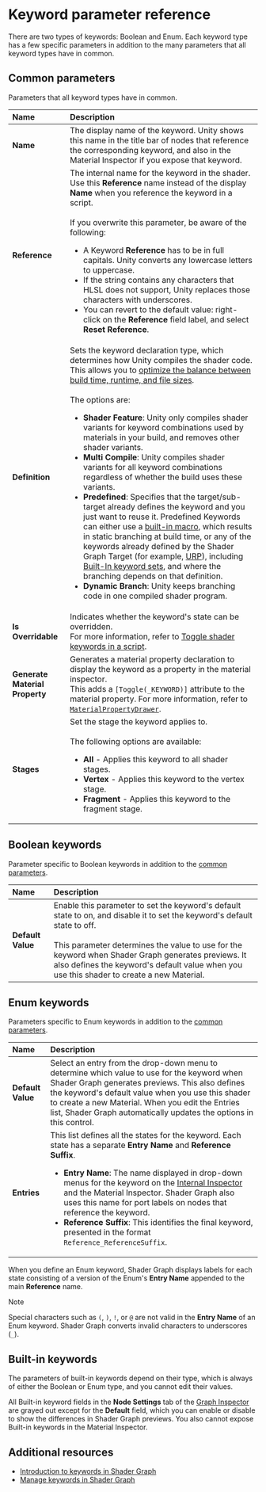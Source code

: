 # Keyword parameter reference

There are two types of keywords: Boolean and Enum. Each keyword type has a few specific parameters in addition to the many parameters that all keyword types have in common.

## Common parameters

Parameters that all keyword types have in common.

| **Name** | **Description** |
| :--- | :--- |
| **Name** | The display name of the keyword. Unity shows this name in the title bar of nodes that reference the corresponding keyword, and also in the Material Inspector if you expose that keyword. |
| **Reference** | The internal name for the keyword in the shader. Use this **Reference** name instead of the display **Name** when you reference the keyword in a script.<br/><br/>If you overwrite this parameter, be aware of the following:<ul><li>A Keyword **Reference** has to be in full capitals. Unity converts any lowercase letters to uppercase.</li><li>If the string contains any characters that HLSL does not support, Unity replaces those characters with underscores.</li><li>You can revert to the default value: right-click on the **Reference** field label, and select **Reset Reference**.</li></ul> |
| **Definition** | Sets the keyword declaration type, which determines how Unity compiles the shader code. This allows you to [optimize the balance between build time, runtime, and file sizes](Keywords-concepts.md#keyword-impact-optimization).<br/><br/>The options are:<ul><li>**Shader Feature**: Unity only compiles shader variants for keyword combinations used by materials in your build, and removes other shader variants.</li><li>**Multi Compile**: Unity compiles shader variants for all keyword combinations regardless of whether the build uses these variants.</li><li>**Predefined**: Specifies that the target/sub-target already defines the keyword and you just want to reuse it. Predefined Keywords can either use a [built-in macro](https://docs.unity3d.com/Manual/shader-branching-built-in-macros.html), which results in static branching at build time, or any of the keywords already defined by the Shader Graph Target (for example, [URP](https://docs.unity3d.com/Manual/urp/urp-shaders/shader-keywords-macros.html)), including [Built-In keyword sets](https://docs.unity3d.com/Manual/SL-MultipleProgramVariants-shortcuts.html), and where the branching depends on that definition.</li><li>**Dynamic Branch**: Unity keeps branching code in one compiled shader program.</li></ul> |
| **Is Overridable** | Indicates whether the keyword's state can be overridden.<br/>For more information, refer to [Toggle shader keywords in a script](https://docs.unity3d.com/Manual/shader-keywords-scripts.html). |
| **Generate Material Property** | Generates a material property declaration to display the keyword as a property in the material inspector.<br/>This adds a `[Toggle(_KEYWORD)]` attribute to the material property. For more information, refer to [`MaterialPropertyDrawer`](https://docs.unity3d.com/ScriptReference/MaterialPropertyDrawer.html). |
| **Stages** | Set the stage the keyword applies to.<br/><br/>The following options are available:<ul><li>**All** - Applies this keyword to all shader stages.<li>**Vertex** - Applies this keyword to the vertex stage.<li>**Fragment** - Applies this keyword to the fragment stage.</ul> |

<a name="BooleanKeywords"></a>

## Boolean keywords

Parameter specific to Boolean keywords in addition to the [common parameters](#common-parameters).

| **Name** | **Description** |
| :--- | :--- |
| **Default Value** | Enable this parameter to set the keyword's default state to on, and disable it to set the keyword's default state to off.<br/><br/>This parameter determines the value to use for the keyword when Shader Graph generates previews. It also defines the keyword's default value when you use this shader to create a new Material. |

<a name="EnumKeywords"></a>

## Enum keywords

Parameters specific to Enum keywords in addition to the [common parameters](#common-parameters).

| **Name** | **Description** |
| :--- | :--- |
| **Default Value** | Select an entry from the drop-down menu to determine which value to use for the keyword when Shader Graph generates previews. This also defines the keyword's default value when you use this shader to create a new Material. When you edit the Entries list, Shader Graph automatically updates the options in this control. |
| **Entries** | This list defines all the states for the keyword. Each state has a separate **Entry Name** and **Reference Suffix**.<ul><li> **Entry Name**: The name displayed in drop-down menus for the keyword on the [Internal Inspector](Internal-Inspector.md) and the Material Inspector. Shader Graph also uses this name for port labels on nodes that reference the keyword.<li> **Reference Suffix**: This identifies the final keyword, presented in the format `Reference_ReferenceSuffix`.</ul> |

When you define an Enum keyword, Shader Graph displays labels for each state consisting of a version of the Enum's **Entry Name**  appended to the main **Reference** name.

> [!NOTE]
> Special characters such as `(`, `)`, `!`, or `@` are not valid in the **Entry Name** of an Enum keyword. Shader Graph converts invalid characters to underscores (`_`).

<a name="BuiltinKeywords"></a>

## Built-in keywords

The parameters of built-in keywords depend on their type, which is always of either the Boolean or Enum type, and you cannot edit their values.

All Built-in keyword fields in the **Node Settings** tab of the [Graph Inspector](Internal-Inspector.md) are grayed out except for the **Default** field, which you can enable or disable to show the differences in Shader Graph previews. You also cannot expose Built-in keywords in the Material Inspector.

## Additional resources

* [Introduction to keywords in Shader Graph](Keywords-concepts.md)
* [Manage keywords in Shader Graph](Keywords-manage.md)
